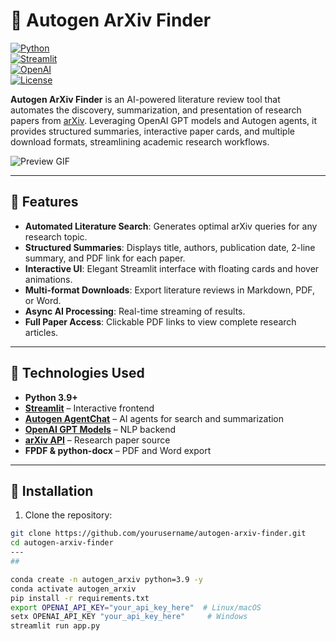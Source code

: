 # 📄 Autogen ArXiv Finder

[![Python](https://img.shields.io/badge/python-3.9%2B-blue)](https://www.python.org/)  
[![Streamlit](https://img.shields.io/badge/Streamlit-Frontend-orange)](https://streamlit.io/)  
[![OpenAI](https://img.shields.io/badge/OpenAI-GPT-blueviolet)](https://openai.com/)  
[![License](https://img.shields.io/badge/license-MIT-green)](LICENSE)

**Autogen ArXiv Finder** is an AI-powered literature review tool that automates the discovery, summarization, and presentation of research papers from [arXiv](https://arxiv.org/). Leveraging OpenAI GPT models and Autogen agents, it provides structured summaries, interactive paper cards, and multiple download formats, streamlining academic research workflows.  

![Preview GIF](https://i.gifer.com/YCZH.gif)

---

## 🔹 Features

- **Automated Literature Search**: Generates optimal arXiv queries for any research topic.  
- **Structured Summaries**: Displays title, authors, publication date, 2-line summary, and PDF link for each paper.  
- **Interactive UI**: Elegant Streamlit interface with floating cards and hover animations.  
- **Multi-format Downloads**: Export literature reviews in Markdown, PDF, or Word.  
- **Async AI Processing**: Real-time streaming of results.  
- **Full Paper Access**: Clickable PDF links to view complete research articles.  

---

## 🔹 Technologies Used

- **Python 3.9+**  
- **[Streamlit](https://streamlit.io/)** – Interactive frontend  
- **[Autogen AgentChat](https://github.com/your-repo)** – AI agents for search and summarization  
- **[OpenAI GPT Models](https://openai.com/)** – NLP backend  
- **[arXiv API](https://arxiv.org/help/api/index)** – Research paper source  
- **FPDF & python-docx** – PDF and Word export  

---

## 🔹 Installation

1. Clone the repository:

```bash
git clone https://github.com/yourusername/autogen-arxiv-finder.git
cd autogen-arxiv-finder
---
##

conda create -n autogen_arxiv python=3.9 -y
conda activate autogen_arxiv
pip install -r requirements.txt
export OPENAI_API_KEY="your_api_key_here"  # Linux/macOS
setx OPENAI_API_KEY "your_api_key_here"     # Windows
streamlit run app.py


